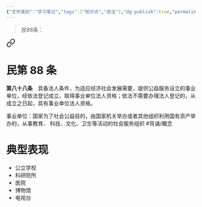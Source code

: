 ```yaml
---
{"文件类别":"学习笔记","tags":["知识点","民法"],"dg-publish":true,"permalink":"/学习笔记studyup/民法总论/事业单位/","dgPassFrontmatter":true,"created":"2024-10-27T13:55:25.116+08:00","updated":"2024-10-27T13:55:44.453+08:00"}
---
```


> 民88条：
<div class="transclusion internal-embed is-loaded"><a class="markdown-embed-link" href="////#t88" aria-label="Open link"><svg xmlns="http://www.w3.org/2000/svg" width="24" height="24" viewBox="0 0 24 24" fill="none" stroke="currentColor" stroke-width="2" stroke-linecap="round" stroke-linejoin="round" class="svg-icon lucide-link"><path d="M10 13a5 5 0 0 0 7.54.54l3-3a5 5 0 0 0-7.07-7.07l-1.72 1.71"></path><path d="M14 11a5 5 0 0 0-7.54-.54l-3 3a5 5 0 0 0 7.07 7.07l1.71-1.71"></path></svg></a><div class="markdown-embed">

<div class="markdown-embed-title">

# 民第 88 条

</div>


**第八十八条**　具备法人条件，为适应经济社会发展需要，提供公益服务设立的事业单位，经依法登记成立，取得事业单位法人资格；依法不需要办理法人登记的，从成立之日起，具有事业单位法人资格。 

</div></div>


事业单位：国家为了社会公益目的，由国家机关举办或者其他组织利用国有资产举办的，从事教育、 科技、文化、卫生等活动的社会服务组织 #背诵/概念
# 典型表现
- 公立学校
- 科研院所
- 医院
- 博物馆
- 电视台